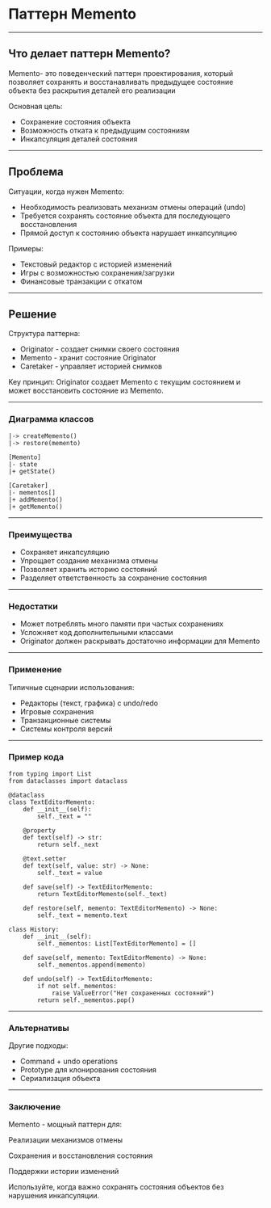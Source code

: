 # Паттерн Memento

---
## Что делает паттерн Memento?

Memento- это поведенческий паттерн проектирования, который позволяет сохранять и восстанавливать предыдущее состояние объекта без раскрытия деталей его реализации

Основная цель:
- Сохранение состояния объекта
- Возможность отката к предыдущим состояниям 
- Инкапсуляция деталей состояния

---
## Проблема
Ситуации, когда нужен Memento:
- Необходимость реализовать механизм отмены операций (undo)
- Требуется сохранять состояние объекта для последующего восстановления
- Прямой доступ к состоянию объекта нарушает инкапсуляцию

Примеры:
- Текстовый редактор с историей изменений
- Игры с возможностью сохранения/загрузки
- Финансовые транзакции с откатом

---
## Решение

Структура паттерна:
- Originator - создает снимки своего состояния
- Memento - хранит состояние Originator
- Caretaker - управляет историей снимков

Key принцип: Originator создает Memento с текущим состоянием и может восстановить состояние из Memento.

---
### Диаграмма классов

```[Originator]
|-> createMemento()
|-> restore(memento)

[Memento]
|- state
|+ getState()

[Caretaker]
|- mementos[]
|+ addMemento()
|+ getMemento()
```

---
### Преимущества

- Сохраняет инкапсуляцию
- Упрощает создание механизма отмены 
- Позволяет хранить историю состояний 
- Разделяет ответственность за сохранение состояния

---
### Недостатки

- Может потреблять много памяти при частых сохранениях
- Усложняет код дополнительными классами 
- Originator должен раскрывать достаточно информации для Memento

---
### Применение

Типичные сценарии использования:
- Редакторы (текст, графика) с undo/redo
- Игровые сохранения
- Транзакционные системы
- Системы контроля версий

---
### Пример кода
```
from typing import List
from dataclasses import dataclass

@dataclass
class TextEditorMemento:
    def __init__(self):
        self._text = ""
    
    @property
    def text(self) -> str:
        return self._next
    
    @text.setter
    def text(self, value: str) -> None:
        self._text = value
    
    def save(self) -> TextEditorMemento:
        return TextEditorMemento(self._text)
    
    def restore(self, memento: TextEditorMemento) -> None:
        self._text = memento.text

class History:
    def __init__(self):
        self._mementos: List[TextEditorMemento] = []
    
    def save(self, memento: TextEditorMemento) -> None:
        self._mementos.append(memento)
    
    def undo(self) -> TextEditorMemento:
        if not self._mementos:
            raise ValueError("Нет сохраненных состояний")
        return self._mementos.pop()
```

---
### Альтернативы

Другие подходы:
- Command + undo operations
- Prototype для клонирования состояния
- Сериализация объекта

---
### Заключение

Memento - мощный паттерн для:

Реализации механизмов отмены

Сохранения и восстановления состояния

Поддержки истории изменений

Используйте, когда важно сохранять состояния объектов без нарушения инкапсуляции.
